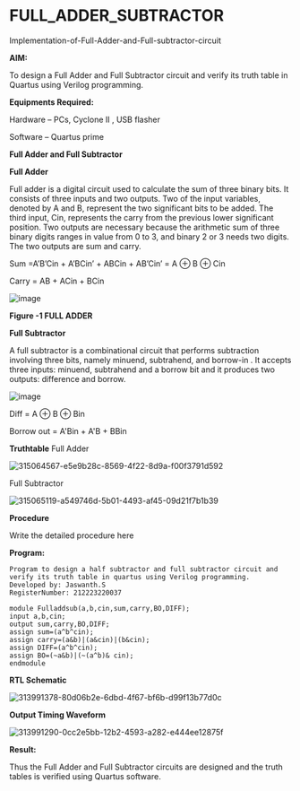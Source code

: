 # FULL_ADDER_SUBTRACTOR

Implementation-of-Full-Adder-and-Full-subtractor-circuit

**AIM:**

To design a Full Adder and Full Subtractor circuit and verify its truth table in Quartus using Verilog programming.

**Equipments Required:**

Hardware – PCs, Cyclone II , USB flasher

Software – Quartus prime

**Full Adder and Full Subtractor**

**Full Adder**

Full adder is a digital circuit used to calculate the sum of three binary bits. It consists of three inputs and two outputs. Two of the input variables, denoted by A and B, represent the two significant bits to be added. The third input, Cin, represents the carry from the previous lower significant position. Two outputs are necessary because the arithmetic sum of three binary digits ranges in value from 0 to 3, and binary 2 or 3 needs two digits. The two outputs are sum and carry.

Sum =A’B’Cin + A’BCin’ + ABCin + AB’Cin’ = A ⊕ B ⊕ Cin 

Carry = AB + ACin + BCin

![image](https://github.com/naavaneetha/FULL_ADDER_SUBTRACTOR/assets/154305477/0f30ba51-5ffb-4198-845f-18e054f675e7)

**Figure -1 FULL ADDER**

**Full Subtractor**

A full subtractor is a combinational circuit that performs subtraction involving three bits, namely minuend, subtrahend, and borrow-in . It accepts three inputs: minuend, subtrahend and a borrow bit and it produces two outputs: difference and borrow.

![image](https://github.com/naavaneetha/FULL_ADDER_SUBTRACTOR/assets/154305477/02b24f51-ab51-4304-9ad6-7b81ffc1ead5)

Diff = A ⊕ B ⊕ Bin 

Borrow out = A'Bin + A'B + BBin

**Truthtable**
Full Adder

![315064567-e5e9b28c-8569-4f22-8d9a-f00f3791d592](https://github.com/23013633/FULL_ADDER_SUBTRACTOR/assets/150005961/cb984899-e6e5-40eb-82e2-f7023136f628)

Full Subtractor

![315065119-a549746d-5b01-4493-af45-09d21f7b1b39](https://github.com/23013633/FULL_ADDER_SUBTRACTOR/assets/150005961/4e0b884c-1d79-4803-94a6-10ddbbf44352)


**Procedure**

Write the detailed procedure here

**Program:**

```
Program to design a half subtractor and full subtractor circuit and verify its truth table in quartus using Verilog programming.
Developed by: Jaswanth.S
RegisterNumber: 212223220037

module Fulladdsub(a,b,cin,sum,carry,BO,DIFF);
input a,b,cin;
output sum,carry,BO,DIFF;
assign sum=(a^b^cin);
assign carry=(a&b)|(a&cin)|(b&cin);
assign DIFF=(a^b^cin);
assign BO=(~a&b)|(~(a^b)& cin);
endmodule
```
**RTL Schematic**

![313991378-80d06b2e-6dbd-4f67-bf6b-d99f13b77d0c](https://github.com/23013633/FULL_ADDER_SUBTRACTOR/assets/150005961/5ba20fc4-4a11-40f3-9749-ce81e724d3df)

**Output Timing Waveform**

![313991290-0cc2e5bb-12b2-4593-a282-e444ee12875f](https://github.com/23013633/FULL_ADDER_SUBTRACTOR/assets/150005961/f087621a-eada-4b65-8082-6e512bd7b5b9)

**Result:**

Thus the Full Adder and Full Subtractor circuits are designed and the truth tables is verified using Quartus software.



